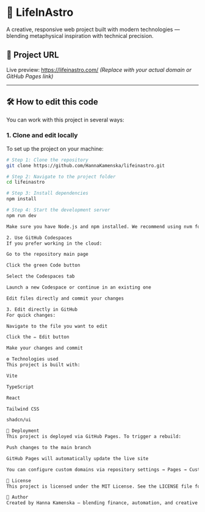 # 🌌 LifeInAstro

A creative, responsive web project built with modern technologies — blending metaphysical inspiration with technical precision.

## 🔗 Project URL

Live preview: https://lifeinastro.com/ 
*(Replace with your actual domain or GitHub Pages link)*

---

## 🛠 How to edit this code

You can work with this project in several ways:

### 1. Clone and edit locally

To set up the project on your machine:

```bash
# Step 1: Clone the repository
git clone https://github.com/HannaKamenska/lifeinastro.git

# Step 2: Navigate to the project folder
cd lifeinastro

# Step 3: Install dependencies
npm install

# Step 4: Start the development server
npm run dev

Make sure you have Node.js and npm installed. We recommend using nvm for managing Node versions.

2. Use GitHub Codespaces
If you prefer working in the cloud:

Go to the repository main page

Click the green Code button

Select the Codespaces tab

Launch a new Codespace or continue in an existing one

Edit files directly and commit your changes

3. Edit directly in GitHub
For quick changes:

Navigate to the file you want to edit

Click the ✏️ Edit button

Make your changes and commit

⚙️ Technologies used
This project is built with:

Vite

TypeScript

React

Tailwind CSS

shadcn/ui

🚀 Deployment
This project is deployed via GitHub Pages. To trigger a rebuild:

Push changes to the main branch

GitHub Pages will automatically update the live site

You can configure custom domains via repository settings → Pages → Custom domain.

📄 License
This project is licensed under the MIT License. See the LICENSE file for details.

💫 Author
Created by Hanna Kamenska — blending finance, automation, and creative tech.